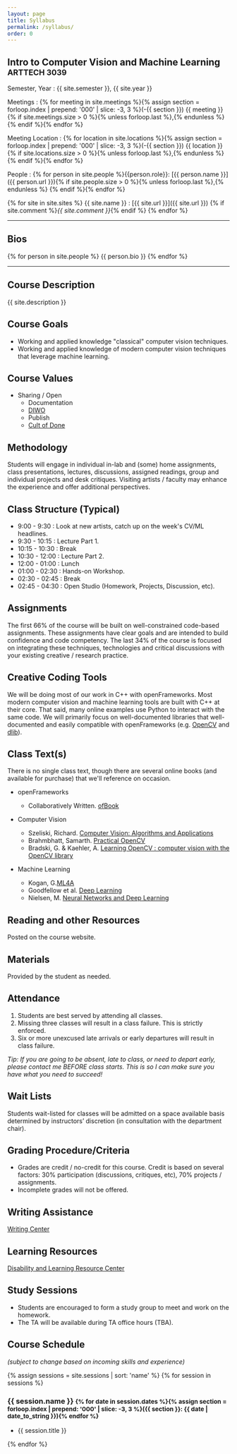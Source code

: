 ```yaml
---
layout: page
title: Syllabus
permalink: /syllabus/
order: 0
---
```


## Intro to Computer Vision and Machine Learning <small>ARTTECH 3039</small>

Semester, Year
:   {{ site.semester }}, {{ site.year }}

Meetings
:   {% for meeting in site.meetings %}{% assign section = forloop.index | prepend: '000' | slice: -3, 3 %}(-{{ section }}) {{ meeting }}{% if site.meetings.size > 0 %}{% unless forloop.last %},{% endunless %} {% endif %}{% endfor %}

Meeting Location
:   {% for location in site.locations %}{% assign section = forloop.index | prepend: '000' | slice: -3, 3 %}(-{{ section }}) {{ location }}{% if site.locations.size > 0 %}{% unless forloop.last %},{% endunless %} {% endif %}{% endfor %}

People
:   {% for person in site.people %}{{person.role}}: [{{ person.name }}]({{ person.url }}){% if site.people.size > 0 %}{% unless forloop.last %},{% endunless %} {% endif %}{% endfor %}

{% for site in site.sites %}
{{ site.name }}
:   [{{ site.url }}]({{ site.url }}) {% if site.comment %}_{{ site.comment }}_{% endif %}
{% endfor %}

--------------------------------------------------------------------------------

## Bios

{% for person in site.people %}
{{ person.bio }}
{% endfor %}

--------------------------------------------------------------------------------

## Course Description

{{ site.description }}

## Course Goals

- Working and applied knowledge "classical" computer vision techniques.
- Working and applied knowledge of modern computer vision techniques that leverage machine learning.

## Course Values

- Sharing / Open
  - Documentation
  - [DIWO](http://furtherfield.org/projects/diwo-do-it-others-resource)
  - Publish
  - [Cult of Done](http://www.brepettis.com/blog/2009/3/3/the-cult-of-done-manifesto.html)

## Methodology

Students will engage in individual in-lab and (some) home assignments, class presentations, lectures, discussions, assigned readings, group and individual projects and desk critiques. Visiting artists / faculty may enhance the experience and offer additional perspectives.

## Class Structure (Typical)

- 9:00 -  9:30 : Look at new artists, catch up on the week's CV/ML headlines.
- 9:30 - 10:15 : Lecture Part 1.
- 10:15 - 10:30 : Break
- 10:30 - 12:00 : Lecture Part 2.
- 12:00 - 01:00 : Lunch
- 01:00 - 02:30 : Hands-on Workshop.
- 02:30 - 02:45 : Break
- 02:45 - 04:30 : Open Studio (Homework, Projects, Discussion, etc).

## Assignments

The first 66% of the course will be built on well-constrained code-based assignments. These assignments have clear goals and are intended to build confidence and code competency. The last 34% of the course is focused on integrating these techniques, technologies and critical discussions with your existing creative / research practice.

## Creative Coding Tools

We will be doing most of our work in C++ with openFrameworks. Most modern computer vision and machine learning tools are built with C++ at their core. That said, many online examples use Python to interact with the same code. We will primarily focus on well-documented libraries that well-documented and easily compatible with openFrameworks (e.g. [OpenCV](https://opencv.org/) and [dlib](http://dlib.net/)).

## Class Text(s)

There is no single class text, though there are several online books (and available for purchase) that we'll reference on occasion.

- openFrameworks
  - Collaboratively Written. [ofBook](https://github.com/openframeworks/ofBook)

- Computer Vision
  - Szeliski, Richard. [Computer Vision: Algorithms and Applications](http://szeliski.org/Book/)
  - Brahmbhatt, Samarth. [Practical OpenCV](https://link.springer.com/book/10.1007%2F978-1-4302-6080-6)
  - Bradski, G. & Kaehler, A. [Learning OpenCV : computer vision with the OpenCV library](http://www-cs.ccny.cuny.edu/~wolberg/capstone/opencv/LearningOpenCV.pdf)

- Machine Learning
  - Kogan, G.[ML4A](https://ml4a.github.io/index/)
  - Goodfellow et al. [Deep Learning](http://www.deeplearningbook.org/)
  - Nielsen, M. [Neural Networks and Deep Learning](http://neuralnetworksanddeeplearning.com/)

## Reading and other Resources

Posted on the course website.

## Materials

Provided by the student as needed.

## Attendance

1. Students are best served by attending all classes.
2. Missing three classes will result in a class failure. This is strictly enforced.
3. Six or more unexcused late arrivals or early departures will result in class failure.

_Tip: If you are going to be absent, late to class, or need to depart early, please contact me BEFORE class starts. This is so I can make sure you have what you need to succeed!_

## Wait Lists

Students wait-listed for classes will be admitted on a space available basis determined by instructors’ discretion (in consultation with the department chair).

## Grading Procedure/Criteria

- Grades are credit / no-credit for this course. Credit is based on several factors: 30% participation (discussions, critiques, etc), 70% projects / assignments.
- Incomplete grades will not be offered.

## Writing Assistance

[Writing Center](http://www.saic.edu/webspaces/portal/advising/write\_center.html)

## Learning Resources

[Disability and Learning Resource Center](http://www.saic.edu/lifeatsaic/wellnesscenter/disabilityandlearningresourcecenter/)

## Study Sessions

- Students are encouraged to form a study group to meet and work on the homework.
- The TA will be available during TA office hours (TBA).

## Course Schedule

_(subject to change based on incoming skills and experience)_

{% assign sessions = site.sessions | sort: 'name' %}
{% for session in sessions %}

### {{ session.name }} <small>{% for date in session.dates %}{% assign section = forloop.index | prepend: '000' | slice: -3, 3 %}({{ section }}: {{ date | date_to_string }}){% endfor %}</small>

- {{ session.title }}

{% endfor %}
